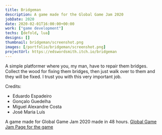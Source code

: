 ```yaml
---
title: Bridgeman
description: A game made for the Global Game Jam 2020
jobDate: 2020
date: 2020-02-01T16:00:00+00:00
work: ["game development"]
techs: [defold, lua]
designs: []
thumbnail: bridgeman/screenshot.png
images: [/portfolio/bridgeman/screenshot.png]
projectUrl: https://edswordsmith.itch.io/bridgeman
---
```


A simple platformer where you, my man, have to repair them bridges. Collect the wood for fixing them bridges, then just walk over to them and they will be fixed. I trust you with this very important job.

Credits:

* Eduardo Espadeiro
* Gonçalo Guedelha
* Miguel Alexandre Costa
* José Maria Luís

A game made for Global Game Jam 2020 made in 48 hours.
[Global Game Jam Page for the game](https://globalgamejam.org/2020/games/bridgeman-0)